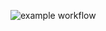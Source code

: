 ![example workflow](https://github.com/Kamileoo/bank-zbozowy-mvn/actions/workflows/<file>/badge.svg)
